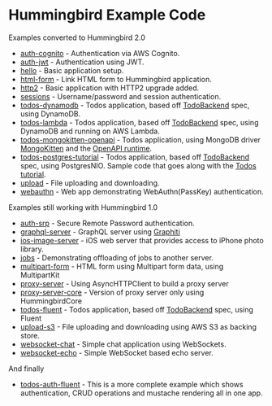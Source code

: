 # Hummingbird Example Code

Examples converted to Hummingbird 2.0
- [auth-cognito](https://github.com/hummingbird-project/hummingbird-examples/tree/2.x.x/auth-cognito) - Authentication via AWS Cognito.
- [auth-jwt](https://github.com/hummingbird-project/hummingbird-examples/tree/2.x.x/auth-jwt) - Authentication using JWT.
- [hello](https://github.com/hummingbird-project/hummingbird-examples/tree/2.x.x/hello) - Basic application setup.
- [html-form](https://github.com/hummingbird-project/hummingbird-examples/tree/2.x.x/html-form) - Link HTML form to Hummingbird application.
- [http2](https://github.com/hummingbird-project/hummingbird-examples/tree/2.x.x/http2) - Basic application with HTTP2 upgrade added.
- [sessions](https://github.com/hummingbird-project/hummingbird-examples/tree/2.x.x/sessions) - Username/password and session authentication.
- [todos-dynamodb](https://github.com/hummingbird-project/hummingbird-examples/tree/2.x.x/todos-dynamodb) - Todos application, based off [TodoBackend](http://todobackend.com) spec, using DynamoDB.
- [todos-lambda](https://github.com/hummingbird-project/hummingbird-examples/tree/main/todos-lambda) - Todos application, based off [TodoBackend](http://todobackend.com) spec, using DynamoDB and running on AWS Lambda.
- [todos-mongokitten-openapi](https://github.com/hummingbird-project/hummingbird-examples/tree/2.x.x/todos-mongokitten-openapi) - Todos application, using MongoDB driver [MongoKitten](https://github.com/orlandos-nl/MongoKitten) and the [OpenAPI runtime](https://github.com/apple/swift-openapi-runtime).
- [todos-postgres-tutorial](https://github.com/hummingbird-project/hummingbird-examples/tree/2.x.x/todos-postgres-tutorial) - Todos application, based off [TodoBackend](http://todobackend.com) spec, using PostgresNIO. Sample code that goes along with the [Todos tutorial](https://hummingbird-project.github.io/hummingbird-docs/2.0/tutorials/todos).
- [upload](https://github.com/hummingbird-project/hummingbird-examples/tree/2.x.x/upload) - File uploading and downloading.
- [webauthn](https://github.com/hummingbird-project/hummingbird-examples/tree/2.x.x/webauthn) - Web app demonstrating WebAuthn(PassKey) authentication.

Examples still working with Hummingbird 1.0
- [auth-srp](https://github.com/hummingbird-project/hummingbird-examples/tree/main/auth-srp) - Secure Remote Password authentication.
- [graphql-server](https://github.com/hummingbird-project/hummingbird-examples/tree/main/graphql-server) - GraphQL server using [Graphiti](https://github.com/GraphQLSwift/Graphiti)
- [ios-image-server](https://github.com/hummingbird-project/hummingbird-examples/tree/main/ios-image-server) - iOS web server that provides access to iPhone photo library.
- [jobs](https://github.com/hummingbird-project/hummingbird-examples/tree/main/jobs) - Demonstrating offloading of jobs to another server.
- [multipart-form](https://github.com/hummingbird-project/hummingbird-examples/tree/main/multipart-form) - HTML form using Multipart form data, using MultipartKit
- [proxy-server](https://github.com/hummingbird-project/hummingbird-examples/tree/main/proxy-server) - Using AsyncHTTPClient to build a proxy server
- [proxy-server-core](https://github.com/hummingbird-project/hummingbird-examples/tree/main/proxy-server-core) - Version of proxy server only using HummingbirdCore
- [todos-fluent](https://github.com/hummingbird-project/hummingbird-examples/tree/main/todos-fluent) - Todos application, based off [TodoBackend](http://todobackend.com) spec, using Fluent
- [upload-s3](https://github.com/hummingbird-project/hummingbird-examples/tree/main/upload-s3) - File uploading and downloading using AWS S3 as backing store.
- [websocket-chat](https://github.com/hummingbird-project/hummingbird-examples/tree/main/websocket-chat) - Simple chat application using WebSockets.
- [websocket-echo](https://github.com/hummingbird-project/hummingbird-examples/tree/main/websocket-echo) - Simple WebSocket based echo server.

And finally

- [todos-auth-fluent](https://github.com/hummingbird-project/hummingbird-examples/tree/main/todos-auth-fluent) - This is a more complete example which shows authentication, CRUD operations and mustache rendering all in one app.
